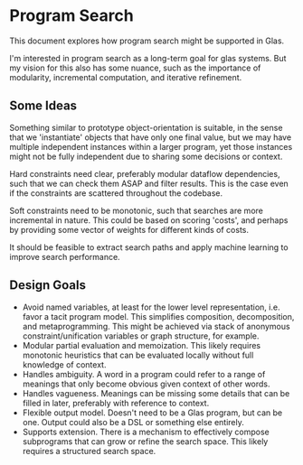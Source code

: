 # Program Search

This document explores how program search might be supported in Glas.

I'm interested in program search as a long-term goal for glas systems. But my vision for this also has some nuance, such as the importance of modularity, incremental computation, and iterative refinement.

## Some Ideas

Something similar to prototype object-orientation is suitable, in the sense that we 'instantiate' objects that have only one final value, but we may have multiple independent instances within a larger program, yet those instances might not be fully independent due to sharing some decisions or context.

Hard constraints need clear, preferably modular dataflow dependencies, such that we can check them ASAP and filter results. This is the case even if the constraints are scattered throughout the codebase.

Soft constraints need to be monotonic, such that searches are more incremental in nature. This could be based on scoring 'costs', and perhaps by providing some vector of weights for different kinds of costs.

It should be feasible to extract search paths and apply machine learning to improve search performance.

## Design Goals

* Avoid named variables, at least for the lower level representation, i.e. favor a tacit program model. This simplifies composition, decomposition, and metaprogramming. This might be achieved via stack of anonymous constraint/unification variables or graph structure, for example.
* Modular partial evaluation and memoization. This likely requires monotonic heuristics that can be evaluated locally without full knowledge of context. 
* Handles ambiguity. A word in a program could refer to a range of meanings that only become obvious given context of other words. 
* Handles vagueness. Meanings can be missing some details that can be filled in later, preferably with reference to context.
* Flexible output model. Doesn't need to be a Glas program, but can be one. Output could also be a DSL or something else entirely. 
* Supports extension. There is a mechanism to effectively compose subprograms that can grow or refine the search space. This likely requires a structured search space.

